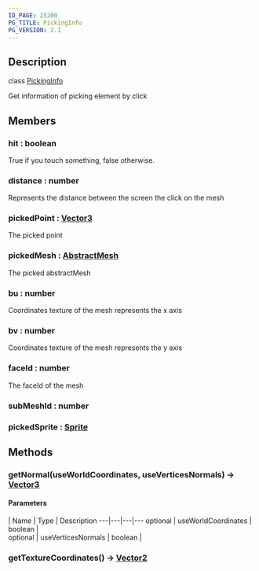 ```yaml
---
ID_PAGE: 25200
PG_TITLE: PickingInfo
PG_VERSION: 2.1
---
```

## Description

class [PickingInfo](/classes/2.4/PickingInfo)

Get information of picking element by click

## Members

### hit : boolean

True if you touch something, false otherwise.

### distance : number

Represents the distance between the screen the click on the mesh

### pickedPoint : [Vector3](/classes/2.4/Vector3)

The picked point

### pickedMesh : [AbstractMesh](/classes/2.4/AbstractMesh)

The picked abstractMesh

### bu : number

Coordinates texture of the mesh represents the x axis

### bv : number

Coordinates texture of the mesh represents the y axis

### faceId : number

The faceId of the mesh

### subMeshId : number



### pickedSprite : [Sprite](/classes/2.4/Sprite)



## Methods

### getNormal(useWorldCoordinates, useVerticesNormals) &rarr; [Vector3](/classes/2.4/Vector3)



#### Parameters
 | Name | Type | Description
---|---|---|---
optional | useWorldCoordinates | boolean |    
optional | useVerticesNormals | boolean |   
### getTextureCoordinates() &rarr; [Vector2](/classes/2.4/Vector2)


